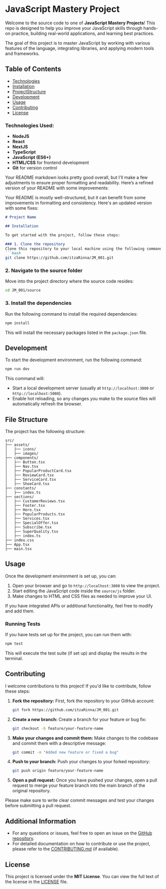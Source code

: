 # JavaScript Mastery Project

Welcome to the source code to one of **JavaScript Mastery Projects**! This repo is designed to help you improve your JavaScript skills through hands-on practice, building real-world applications, and learning best practices.

The goal of this project is to master JavaScript by working with various features of the language, integrating libraries, and applying modern tools and frameworks.

## Table of Contents

- [Technologies](#technologies_used)
- [Installation](#installation)
- [ProjectStructure](#file-structure)
- [Development](#development)
- [Usage](#usage)
- [Contributing](#contributing)
- [License](#license)


### Technologies Used:

- **NodeJS**
- **React**
- **NextJS**
- **TypeScript**
- **JavaScript (ES6+)**
- **HTML/CSS** for frontend development
- **Git** for version control



Your README markdown looks pretty good overall, but I'll make a few adjustments to ensure proper formatting and readability. Here’s a refined version of your README with some improvements:

Your README is mostly well-structured, but it can benefit from some improvements in formatting and consistency. Here's an updated version with some fixes:

```markdown
# Project Name

## Installation

To get started with the project, follow these steps:

### 1. Clone the repository
Clone this repository to your local machine using the following command:
```bash
git clone https://github.com/itzaRinna/JM_001.git
```

### 2. Navigate to the source folder
Move into the project directory where the source code resides:
```bash
cd JM_001/source
```

### 3. Install the dependencies
Run the following command to install the required dependencies:
```bash
npm install
```

This will install the necessary packages listed in the `package.json` file.

## Development

To start the development environment, run the following command:
```bash
npm run dev
```

This command will:
- Start a local development server (usually at `http://localhost:3000` or `http://localhost:5000`).
- Enable hot reloading, so any changes you make to the source files will automatically refresh the browser.

## File Structure

The project has the following structure:

```
src/
├── assets/
│   ├── icons/
│   ├── images/
├── components/
│   ├── Button.tsx
│   ├── Nav.tsx
│   ├── PopularProductCard.tsx
│   ├── ReviewCard.tsx
│   ├── ServiceCard.tsx
│   ├── ShoeCard.tsx
├── constants/
│   ├── index.ts
├── sections/
│   ├── CustomerReviews.tsx
│   ├── Footer.tsx
│   ├── Hero.tsx
│   ├── PopularProducts.tsx
│   ├── Services.tsx
│   ├── SpecialOffer.tsx
│   ├── Subscribe.tsx
│   ├── SuperQuality.tsx
│   ├── index.ts
├── index.css
├── App.tsx
├── main.tsx
```




## Usage

Once the development environment is set up, you can:

1. Open your browser and go to `http://localhost:3000` to view the project.
2. Start editing the JavaScript code inside the `source/js` folder.
3. Make changes to HTML and CSS files as needed to improve your UI.

If you have integrated APIs or additional functionality, feel free to modify and add them.

### Running Tests

If you have tests set up for the project, you can run them with:

```bash
npm test
```

This will execute the test suite (if set up) and display the results in the terminal.

## Contributing

I welcome contributions to this project! If you'd like to contribute, follow these steps:

1. **Fork the repository:**
   First, fork the repository to your GitHub account:
   ```bash
   git fork https://github.com/itzaRinna/JM_001.git
   ```

2. **Create a new branch:**
   Create a branch for your feature or bug fix:
   ```bash
   git checkout -b feature/your-feature-name
   ```

3. **Make your changes and commit them:**
   Make changes to the codebase and commit them with a descriptive message:
   ```bash
   git commit -m "Added new feature or fixed a bug"
   ```

4. **Push to your branch:**
   Push your changes to your forked repository:
   ```bash
   git push origin feature/your-feature-name
   ```

5. **Open a pull request:**
   Once you have pushed your changes, open a pull request to merge your feature branch into the main branch of the original repository.

Please make sure to write clear commit messages and test your changes before submitting a pull request.

## Additional Information

- For any questions or issues, feel free to open an issue on the [GitHub repository](https://github.com/itzaRinna/JM_001/issues).
- For detailed documentation on how to contribute or use the project, please refer to the [CONTRIBUTING.md](CONTRIBUTING.md) (if available).

## License

This project is licensed under the **MIT License**. You can view the full text of the license in the [LICENSE](LICENSE) file.
